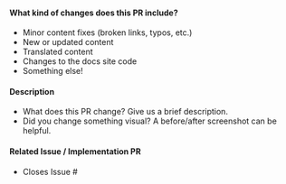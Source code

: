<!-- Thank you for opening a PR! We really appreciate you taking the time to help out 🙌 -->

#### What kind of changes does this PR include?
<!-- Delete any that don’t apply -->

- Minor content fixes (broken links, typos, etc.)
- New or updated content
- Translated content
- Changes to the docs site code
- Something else!

#### Description

- What does this PR change? Give us a brief description.
- Did you change something visual? A before/after screenshot can be helpful.

#### Related Issue / Implementation PR

- Closes Issue # <!-- Add an issue number if this PR will close it. -->

<!-- Are these docs for an upcoming Astro release? -->
<!-- Uncomment the line below and fill in the future Astro version and link the relevant `withastro/astro` PR.  -->
<!-- #### For Astro version: `version`. See [Astro PR #](url). -->

<!-- Next Steps

Here’s what will happen next:

1. Our GitHub bots will run to check your changes.
   If they spot any broken links you will see some error messages on this PR.
   Don’t hesitate to ask any questions if you’re not sure what these mean!

2. In a few minutes, you’ll be able to see a preview of your changes on Netlify 🥳

3. One or more of our maintainers will take a look and may ask you to make changes.
   We try to be responsive, but don’t worry if this takes a day or two.
-->
